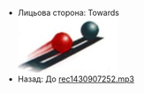 - Лицьова сторона: Towards<br />![prepositions_53.jpg](./43.jpg)
- Назад: До [rec1430907252.mp3](./3.mp3)